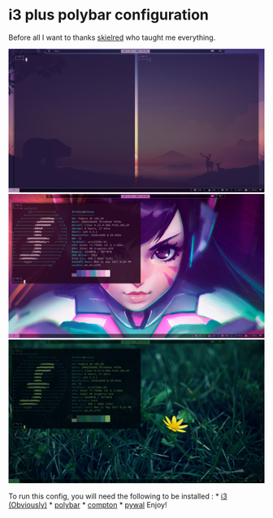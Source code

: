 # i3 plus polybar configuration
Before all I want to thanks [skielred](https://github.com/skielred/) who taught me everything.

![preview-1](https://github.com/Di-KaZ/Dotfiles/blob/master/screenshot/Screenshot_1.png)
![preview-2](https://github.com/Di-KaZ/Dotfiles/blob/master/screenshot/Screenshot_2.png)
![preview-3](https://github.com/Di-KaZ/Dotfiles/blob/master/screenshot/Screenshot_3.png)

To run this config, you will need the following to be installed :
    * [i3 (Obviously)](https://github.com/i3/i3)
    * [polybar](https://github.com/jaagr/polybar)
    * [compton](https://github.com/chjj/compton)
    * [pywal](https://github.com/dylanaraps/pywal)
Enjoy!

